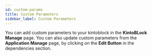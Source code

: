 ```yaml
---
id: custom-params
title: Custom Parameters
sidebar_label: Custom Parameters
---
```


You can add custom parameters to your kintoblock in the **KintoBLock Manage** page. You can also update custom parameters from the **Application Manage** page, by clicking on the **Edit Button** in the dependencies section.
